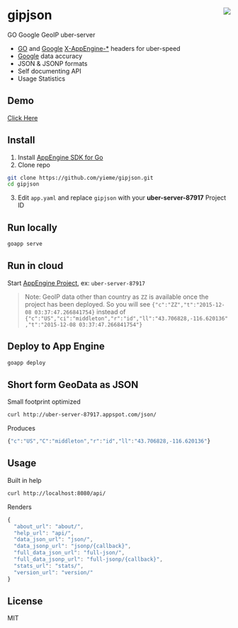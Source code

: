 # gipjson <img src="https://upload.wikimedia.org/wikipedia/commons/thumb/e/ec/World_map_blank_without_borders.svg/200px-World_map_blank_without_borders.svg.png" align="right" />

GO Google GeoIP uber-server

- [GO](http://golang.org) and [Google](http://google.com) [X-AppEngine-*](http://vikinghammer.com/2013/01/29/appengine-http-headers/) headers for uber-speed
- [Google](https://appengine.google.com/) data accuracy
- JSON & JSONP formats
- Self documenting API
- Usage Statistics

## Demo

[Click Here](http://gipjson.appspot.com)

## Install

1. Install [AppEngine SDK for Go](https://cloud.google.com/appengine/downloads#Google_App_Engine_SDK_for_Go)
2. Clone repo

```sh
git clone https://github.com/yieme/gipjson.git
cd gipjson
```

3. Edit ```app.yaml``` and replace ```gipjson``` with your **uber-server-87917** Project ID

## Run locally

```sh
goapp serve
```

## Run in cloud

Start [AppEngine Project](https://console.developers.google.com/project), ex: ```uber-server-87917```


> Note: GeoIP data other than country as ```ZZ``` is available once the project has been deployed.
> So you will see ```{"c":"ZZ","t":"2015-12-08 03:37:47.266841754}``` instead of ```{"c":"US","ci":"middleton","r":"id","ll":"43.706828,-116.620136","t":"2015-12-08 03:37:47.266841754"}```


## Deploy to App Engine

```sh
goapp deploy
```

## Short form GeoData as JSON

Small footprint optimized

```sh
curl http://uber-server-87917.appspot.com/json/
```

Produces

```js
{"c":"US","C":"middleton","r":"id","ll":"43.706828,-116.620136"}
```



## Usage

Built in help

```sh
curl http://localhost:8080/api/
```

Renders

```js
{
  "about_url": "about/",
  "help_url": "api/",
  "data_json_url": "json/",
  "data_jsonp_url": "jsonp/{callback}",
  "full_data_json_url": "full-json/",
  "full_data_jsonp_url": "full-jsonp/{callback}",
  "stats_url": "stats/",
  "version_url": "version/"
}

```
## License

MIT

